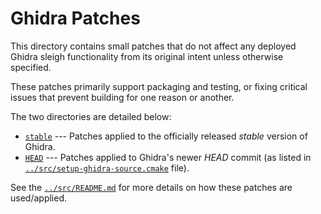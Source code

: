 # Ghidra Patches

This directory contains small patches that do not affect any deployed Ghidra sleigh functionality from its original intent unless otherwise specified.

These patches primarily support packaging and testing, or fixing critical issues that prevent building for one reason or another.

The two directories are detailed below:

* [`stable`](./stable) --- Patches applied to the officially released _stable_ version of Ghidra.
* [`HEAD`](./HEAD) --- Patches applied to Ghidra's newer _HEAD_ commit (as listed in [`../src/setup-ghidra-source.cmake`](../src/setup-ghidra-source.cmake) file).

See the [`../src/README.md`](../src/README.md) for more details on how these patches are used/applied.
